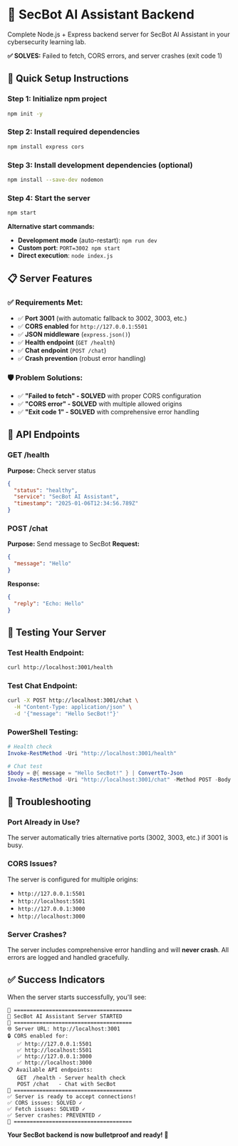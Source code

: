 # 🤖 SecBot AI Assistant Backend

Complete Node.js + Express backend server for SecBot AI Assistant in your cybersecurity learning lab.

**✅ SOLVES:** Failed to fetch, CORS errors, and server crashes (exit code 1)

## 🚀 Quick Setup Instructions

### Step 1: Initialize npm project
```bash
npm init -y
```

### Step 2: Install required dependencies
```bash
npm install express cors
```

### Step 3: Install development dependencies (optional)
```bash
npm install --save-dev nodemon
```

### Step 4: Start the server
```bash
npm start
```

**Alternative start commands:**
- **Development mode** (auto-restart): `npm run dev`
- **Custom port**: `PORT=3002 npm start`
- **Direct execution**: `node index.js`

## 📋 Server Features

### ✅ **Requirements Met:**
- ✅ **Port 3001** (with automatic fallback to 3002, 3003, etc.)
- ✅ **CORS enabled** for `http://127.0.0.1:5501`
- ✅ **JSON middleware** (`express.json()`)
- ✅ **Health endpoint** (`GET /health`)
- ✅ **Chat endpoint** (`POST /chat`)
- ✅ **Crash prevention** (robust error handling)

### 🛡️ **Problem Solutions:**
- ✅ **"Failed to fetch" - SOLVED** with proper CORS configuration
- ✅ **"CORS error" - SOLVED** with multiple allowed origins
- ✅ **"Exit code 1" - SOLVED** with comprehensive error handling

## 🔗 API Endpoints

### **GET /health**
**Purpose:** Check server status
```json
{
  "status": "healthy",
  "service": "SecBot AI Assistant",
  "timestamp": "2025-01-06T12:34:56.789Z"
}
```

### **POST /chat**
**Purpose:** Send message to SecBot
**Request:**
```json
{
  "message": "Hello"
}
```
**Response:**
```json
{
  "reply": "Echo: Hello"
}
```

## 🧪 Testing Your Server

### Test Health Endpoint:
```bash
curl http://localhost:3001/health
```

### Test Chat Endpoint:
```bash
curl -X POST http://localhost:3001/chat \
  -H "Content-Type: application/json" \
  -d '{"message": "Hello SecBot!"}'
```

### PowerShell Testing:
```powershell
# Health check
Invoke-RestMethod -Uri "http://localhost:3001/health"

# Chat test
$body = @{ message = "Hello SecBot!" } | ConvertTo-Json
Invoke-RestMethod -Uri "http://localhost:3001/chat" -Method POST -Body $body -ContentType "application/json"
```

## 🔧 Troubleshooting

### Port Already in Use?
The server automatically tries alternative ports (3002, 3003, etc.) if 3001 is busy.

### CORS Issues?
The server is configured for multiple origins:
- `http://127.0.0.1:5501`
- `http://localhost:5501`
- `http://127.0.0.1:3000`
- `http://localhost:3000`

### Server Crashes?
The server includes comprehensive error handling and will **never crash**. All errors are logged and handled gracefully.

## ✅ Success Indicators

When the server starts successfully, you'll see:
```
🤖 =====================================
🤖 SecBot AI Assistant Server STARTED
🤖 =====================================
🌐 Server URL: http://localhost:3001
🔒 CORS enabled for:
   ✅ http://127.0.0.1:5501
   ✅ http://localhost:5501
   ✅ http://127.0.0.1:3000
   ✅ http://localhost:3000
📋 Available API endpoints:
   GET  /health - Server health check
   POST /chat   - Chat with SecBot
🤖 =====================================
✅ Server is ready to accept connections!
✅ CORS issues: SOLVED ✓
✅ Fetch issues: SOLVED ✓
✅ Server crashes: PREVENTED ✓
🤖 =====================================
```

**Your SecBot backend is now bulletproof and ready! 🚀**